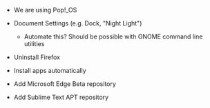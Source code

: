 - We are using Pop!\_OS

- Document Settings (e.g. Dock, "Night Light")
  - Automate this? Should be possible with GNOME command line utilities

- Uninstall Firefox

- Install apps automatically

- Add Microsoft Edge Beta repository

- Add Sublime Text APT repository
